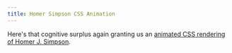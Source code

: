 ```yaml
---
title: Homer Simpson CSS Animation
---
```


Here's that cognitive surplus again granting us an [animated CSS rendering of Homer J. Simpson](http://nedbatchelder.com/blog/200805/css_homer_animated.html).
